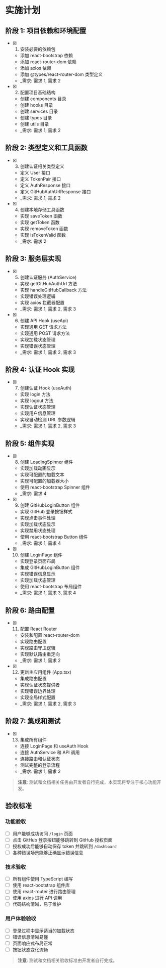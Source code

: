# 实施计划

## 阶段 1: 项目依赖和环境配置

- [x] 1. 安装必要的依赖包

  - 添加 react-bootstrap 依赖
  - 添加 react-router-dom 依赖
  - 添加 axios 依赖
  - 添加 @types/react-router-dom 类型定义
  - \_需求: 需求 1, 需求 2

- [x] 2. 配置项目基础结构
  - 创建 components 目录
  - 创建 hooks 目录
  - 创建 services 目录
  - 创建 types 目录
  - 创建 utils 目录
  - \_需求: 需求 1, 需求 2

## 阶段 2: 类型定义和工具函数

- [x] 3. 创建认证相关类型定义

  - 定义 User 接口
  - 定义 TokenPair 接口
  - 定义 AuthResponse 接口
  - 定义 GitHubAuthUrlResponse 接口
  - \_需求: 需求 1, 需求 2

- [x] 4. 创建本地存储工具函数
  - 实现 saveToken 函数
  - 实现 getToken 函数
  - 实现 removeToken 函数
  - 实现 isTokenValid 函数
  - \_需求: 需求 2

## 阶段 3: 服务层实现

- [x] 5. 创建认证服务 (AuthService)

  - 实现 getGitHubAuthUrl 方法
  - 实现 handleGitHubCallback 方法
  - 实现错误处理逻辑
  - 实现 axios 拦截器配置
  - \_需求: 需求 1, 需求 2, 需求 3

- [x] 6. 创建 API Hook (useApi)
  - 实现通用 GET 请求方法
  - 实现通用 POST 请求方法
  - 实现加载状态管理
  - 实现错误状态管理
  - \_需求: 需求 1, 需求 2, 需求 3

## 阶段 4: 认证 Hook 实现

- [x] 7. 创建认证 Hook (useAuth)
  - 实现 login 方法
  - 实现 logout 方法
  - 实现认证状态管理
  - 实现用户信息管理
  - 实现自动检测 URL 参数逻辑
  - \_需求: 需求 1, 需求 2, 需求 3

## 阶段 5: 组件实现

- [x] 8. 创建 LoadingSpinner 组件

  - 实现加载动画显示
  - 实现可配置的加载文本
  - 实现可配置的加载器大小
  - 使用 react-bootstrap Spinner 组件
  - \_需求: 需求 4

- [x] 9. 创建 GitHubLoginButton 组件

  - 实现 GitHub 登录按钮样式
  - 实现点击事件处理
  - 实现加载状态显示
  - 实现禁用状态处理
  - 使用 react-bootstrap Button 组件
  - \_需求: 需求 1, 需求 4

- [x] 10. 创建 LoginPage 组件
  - 实现登录页面布局
  - 集成 GitHubLoginButton 组件
  - 实现错误信息显示
  - 实现加载状态管理
  - 使用 react-bootstrap 布局组件
  - \_需求: 需求 1, 需求 3, 需求 4

## 阶段 6: 路由配置

- [x] 11. 配置 React Router

  - 安装和配置 react-router-dom
  - 实现路由配置
  - 实现路由守卫逻辑
  - 实现默认路由重定向
  - \_需求: 需求 1, 需求 2

- [x] 12. 更新主应用组件 (App.tsx)
  - 集成路由配置
  - 实现认证状态提供者
  - 实现错误边界处理
  - 实现全局样式配置
  - \_需求: 需求 1, 需求 2, 需求 3

## 阶段 7: 集成和测试

- [x] 13. 集成所有组件

  - 连接 LoginPage 和 useAuth Hook
  - 连接 AuthService 和 API 调用
  - 连接路由和认证状态
  - 测试完整的登录流程
  - \_需求: 需求 1, 需求 2

> **注意**: 测试和文档相关任务由开发者自行完成，本实现将专注于核心功能开发。

## 验收标准

### 功能验收

- [ ] 用户能够成功访问 `/login` 页面
- [ ] 点击 GitHub 登录按钮能够跳转到 GitHub 授权页面
- [ ] 授权成功后能够自动保存 token 并跳转到 `/dashboard`
- [ ] 各种错误场景能够正确显示错误信息

### 技术验收

- [ ] 所有组件使用 TypeScript 编写
- [ ] 使用 react-bootstrap 组件库
- [ ] 使用 react-router 进行路由管理
- [ ] 使用 axios 进行 API 调用
- [ ] 代码结构清晰，易于维护

### 用户体验验收

- [ ] 登录过程中显示适当的加载状态
- [ ] 错误信息清晰易懂
- [ ] 页面响应式布局正常
- [ ] 按钮状态变化流畅

> **注意**: 测试和文档相关验收标准由开发者自行完成。
